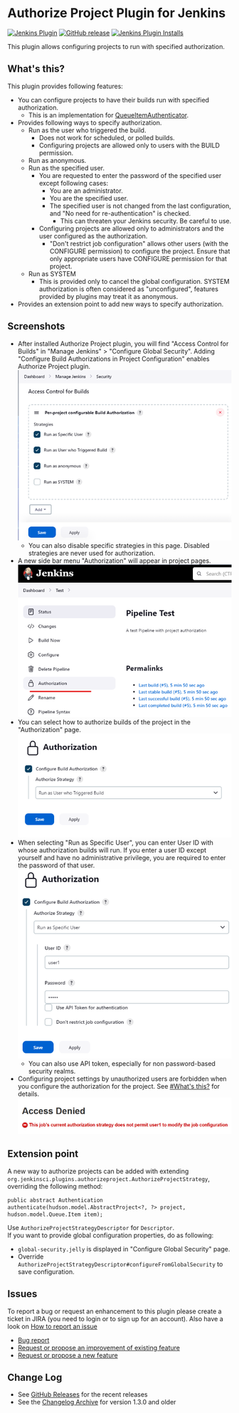 # Authorize Project Plugin for Jenkins

[![Jenkins Plugin](https://img.shields.io/jenkins/plugin/v/authorize-project.svg)](https://plugins.jenkins.io/authorize-project)
[![GitHub release](https://img.shields.io/github/release/jenkinsci/authorize-project-plugin.svg?label=changelog)](https://github.com/jenkinsci/authorize-project-plugin/releases/latest)
[![Jenkins Plugin Installs](https://img.shields.io/jenkins/plugin/i/authorize-project.svg?color=blue)](https://plugins.jenkins.io/authorize-project)

This plugin allows configuring projects to run with specified authorization.

## What's this?

This plugin provides following features:

-   You can configure projects to have their builds run with specified
    authorization.
    -   This is an implementation for
        [QueueItemAuthenticator](http://javadoc.jenkins-ci.org/jenkins/security/QueueItemAuthenticator.html).
-   Provides following ways to specify authorization.
    -   Run as the user who triggered the build.
        -   Does not work for scheduled, or polled builds.
        -   Configuring projects are allowed only to users with the
            BUILD permission.
    -   Run as anonymous.
    -   Run as the specified user.
        -   You are requested to enter the password of the specified
            user except following cases:
            -   You are an administrator.
            -   You are the specified user.
            -   The specified user is not changed from the last
                configuration, and "No need for re-authentication" is
                checked.
                -   This can threaten your Jenkins security. Be careful
                    to use.
        -   Configuring projects are allowed only to administrators and
            the user configured as the authorization.
            -   "Don't restrict job configuration" allows other users
                (with the CONFIGURE permission) to configure the
                project. Ensure that only appropriate users have
                CONFIGURE permission for that project.
    -   Run as SYSTEM
        -   This is provided only to cancel the global configuration.
            SYSTEM authorization is often considered as "unconfigured",
            features provided by plugins may treat it as anonymous.
-   Provides an extension point to add new ways to specify
    authorization.

## Screenshots

-   After installed Authorize Project plugin, you will find "Access
    Control for Builds" in "Manage Jenkins" \> "Configure Global
    Security". Adding "Configure Build Authorizations in Project
    Configuration" enables Authorize Project plugin.  
    ![](docs/images/authorize-project_01_globalsecurity.png)
    -   You can also disable specific strategies in this page. Disabled
        strategies are never used for authorization.
-   A new side bar menu "Authorization" will appear in project pages.  
    ![](docs/images/sidebar.png)
-   You can select how to authorize builds of the project in the
    "Authorization" page.  
    ![](docs/images/authorization-page.png)
-   When selecting "Run as Specific User", you can enter User ID with
    whose authorization builds will run. If you enter a user ID except
    yourself and have no administrative privilege, you are required to
    enter the password of that user.  
    ![](docs/images/authorization-page-specific-user.png)
    -   You can also use API token, especially for non password-based
        security realms.
-   Configuring project settings by unauthorized users are forbidden
    when you configure the authorization for the project. See [\#What's
    this?](https://wiki.jenkins.io/display/JENKINS/Authorize+Project+plugin#AuthorizeProjectplugin-What%27sthis?)
    for details.  
    ![](docs/images/access-denied.png)

## Extension point

A new way to authorize projects can be added with extending
`org.jenkinsci.plugins.authorizeproject.AuthorizeProjectStrategy`,
overriding the following method:

``` syntaxhighlighter-pre
public abstract Authentication authenticate(hudson.model.AbstractProject<?, ?> project, hudson.model.Queue.Item item);
```

Use `AuthorizeProjectStrategyDescriptor` for `Descriptor`.  
If you want to provide global configuration properties, do as following:

-   `global-security.jelly` is displayed in "Configure Global Security"
    page.
-   Override
    `AuthorizeProjectStrategyDescriptor#configureFromGlobalSecurity` to
    save configuration.

## Issues

To report a bug or request an enhancement to this plugin please create a
ticket in JIRA (you need to login or to sign up for an account).
Also have a look on [How to report an issue](https://www.jenkins.io/participate/report-issue/)

-   [Bug report](https://issues.jenkins.io/secure/CreateIssueDetails!init.jspa?pid=10172&issuetype=1&components=18155&priority=4&assignee=ikedam)
-   [Request or propose an improvement of existing feature](https://issues.jenkins.io/secure/CreateIssueDetails!init.jspa?pid=10172&issuetype=4&components=18155&priority=4)
-   [Request or propose a new feature](https://issues.jenkins.io/secure/CreateIssueDetails!init.jspa?pid=10172&issuetype=2&components=18155&priority=4)

## Change Log

* See [GitHub Releases](https://github.com/jenkinsci/authorize-project-plugin/releases) for the recent releases
* See the [Changelog Archive](./docs/CHANGELOG.old.md) for version 1.3.0 and older
